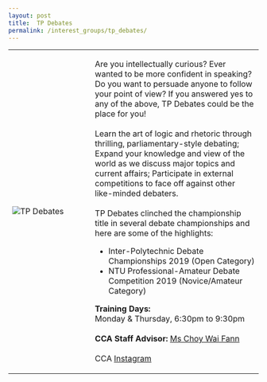 ```yaml
---
layout: post
title:  TP Debates
permalink: /interest_groups/tp_debates/
---
```


<div>
    <table>
        <tr>
            <td style="width:33%"><image src="{{site.baseurl}}/images/CCA_tp_debates.jpg" style="display:block;margin-left:auto;margin-right:auto;" alt="TP Debates"></image></td>
            <td>
                <p>
                    Are you intellectually curious? Ever wanted to be more confident in speaking? Do you want to persuade anyone to follow your point of view? If you answered yes to any of the above, TP Debates could be the place for you!<br>
                    <br>
                    Learn the art of logic and rhetoric through thrilling, parliamentary-style debating; Expand your knowledge and view of the world as we discuss major topics and current affairs; Participate in external competitions to face off against other like-minded debaters.<br>
                    <br>
                    TP Debates clinched the championship title in several debate championships and here are some of the highlights:<br>
                </p>
                    <ul>
                        <li>Inter-Polytechnic Debate Championships 2019 (Open Category)</li>
                        <li>NTU Professional-Amateur Debate Competition 2019 (Novice/Amateur Category)</li>
                    </ul>
                <p>
                    <b>Training Days:</b><br>
                    Monday & Thursday, 6:30pm to 9:30pm<br>
                    <br>
                    <b>CCA Staff Advisor:</b> <a href="mailto:waifann@tp.edu.sg">Ms Choy Wai Fann</a><br>
                    <br>
                    CCA <a href="https://www.instagram.com/tpdebates">Instagram</a>
                </p>
            </td>
        </tr>
    </table>
</div>